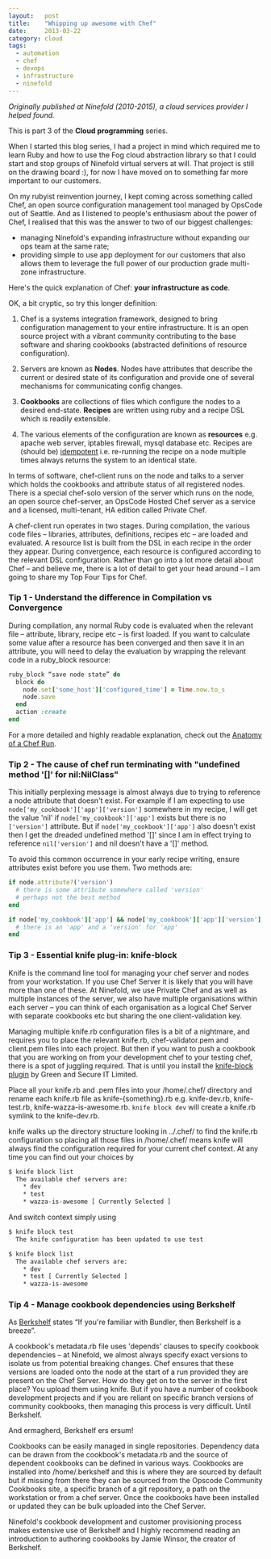 ```yaml
---
layout:   post
title:    "Whipping up awesome with Chef"
date:     2013-03-22
category: cloud
tags:
  - automation
  - chef
  - devops
  - infrastructure
  - ninefold
---
```


*Originally published at Ninefold (2010-2015), a cloud
services provider I helped found.*

This is part 3 of the **Cloud programming** series.

When I started this blog series, I had a project in mind which required
me to learn Ruby and how to use the Fog cloud abstraction library so
that I could start and stop groups of Ninefold virtual servers at will.
That project is still on the drawing board :), for now I have moved on to
something far more important to our customers.

On my rubyist reinvention journey, I kept coming across something called
Chef, an open source configuration management tool managed by OpsCode
out of Seattle.  And as I listened to people's enthusiasm about the
power of Chef, I realised that this was the answer to two of our biggest
challenges:

* managing Ninefold's expanding infrastructure without expanding our ops
  team at the same rate;
* providing simple to use app deployment for our customers that also
  allows them to leverage the full power of our production grade
  multi-zone infrastructure.

Here's the quick explanation of Chef: **your infrastructure as code**.

OK, a bit cryptic, so try this longer definition:

1. Chef is a systems integration framework, designed to bring configuration
management to your entire infrastructure. It is an open source project
with a vibrant community contributing to the base software and sharing
cookbooks (abstracted definitions of resource configuration).

1. Servers are known as **Nodes**. Nodes have attributes that describe the
current or desired state of its configuration and provide one of several
mechanisms for communicating config changes.

1. **Cookbooks** are collections of files which configure the nodes to a
desired end-state. **Recipes** are written using ruby and a recipe DSL which
is readily extensible.

1. The various elements of the configuration are known as **resources** e.g.
apache web server, iptables firewall, mysql database etc.  Recipes are (should be)
[idempotent](https://en.wikipedia.org/wiki/Idempotence#Computer_science_meaning)
i.e. re-running the recipe on a node multiple times always returns the system to
an identical state.

In terms of software, chef-client runs on the node and talks to a server
which holds the cookbooks and attribute status of all registered nodes.
There is a special chef-solo version of the server which runs on the
node, an open source chef-server, an OpsCode Hosted Chef server as a
service and a licensed, multi-tenant, HA edition called Private Chef.

A chef-client run operates in two stages. During compilation, the
various code files – libraries, attributes, definitions, recipes etc –
are loaded and evaluated. A resource list is built from the DSL in each
recipe in the order they appear. During convergence, each resource is
configured according to the relevant DSL configuration.
Rather than go into a lot more detail about Chef – and believe me, there
is a lot of detail to get your head around – I am going to share my Top
Four Tips for Chef.

### Tip 1 - Understand the difference in Compilation vs Convergence

During compilation, any normal Ruby code is evaluated when the relevant
file – attribute, library, recipe etc – is first loaded.  If you want to
calculate some value after a resource has been converged and then save
it in an attribute, you will need to delay the evaluation by wrapping
the relevant code in a ruby_block resource:

```ruby
ruby_block “save node state” do
  block do
    node.set['some_host']['configured_time'] = Time.now.to_s
    node.save
  end
  action :create
end
```

For a more detailed and highly readable explanation, check out the
[Anatomy of a Chef Run](https://docs.chef.io/chef_client.html).

### Tip 2 -  The cause of chef run terminating with "undefined method '[]' for nil:NilClass"

This initially perplexing message is almost always due to trying to
reference a node attribute that doesn't exist. For example if I am
expecting to use `node['my_cookbook']['app']['version']` somewhere in my
recipe, I will get the value 'nil' if `node['my_cookbook']['app']` exists
but there is no `['version']` attribute.  But if
`node['my_cookbook']['app']` also doesn't exist then I get the dreaded
undefined method '[]' since I am in effect trying to reference
`nil['version']` and nil doesn't have a '[]' method.

To avoid this common occurrence in your early recipe writing, ensure
attributes exist before you use them.  Two methods are:

```ruby
if node.attribute?('version')
  # there is some attribute somewhere called 'version'
  # perhaps not the best method
end

if node['my_cookbook']['app'] && node['my_cookbook']['app']['version']
  # there is an 'app' and a 'version' for 'app'
end
```

### Tip 3 -  Essential knife plug-in: knife-block

Knife is the command line tool for managing your chef server and nodes
from your workstation. If you use Chef Server it is likely that you will
have more than one of these.  At Ninefold, we use Private Chef and as
well as multiple instances of the server, we also have multiple
organisations within each server – you can think of each organisation as
a logical Chef Server with separate cookbooks etc but sharing the one
client-validation key.

Managing multiple knife.rb configuration files is a bit of a nightmare,
and requires you to place the relevant knife.rb, chef-validator.pem and
client.pem files into each project. But then if you want to push a
cookbook that you are working on from your development chef to your
testing chef, there is a spot of juggling required. That is until you
install the
[knife-block plugin](https://github.com/knife-block/knife-block)
by Green and Secure IT Limited.

Place all your knife.rb and .pem files into your /home/.chef/ directory
and rename each knife.rb file as knife-{something}.rb e.g. knife-dev.rb,
knife-test.rb, knife-wazza-is-awesome.rb. `knife block dev` will create
a knife.rb symlink to the knife-dev.rb.

knife walks up the directory structure looking in ../.chef/ to find the
knife.rb configuration so placing all those files in /home/.chef/ means
knife will always find the configuration required for your current chef
context.  At any time you can find out your choices by

```bash
$ knife block list
  The available chef servers are:
    * dev
    * test
    * wazza-is-awesome [ Currently Selected ]
```

And switch context simply using

```bash
$ knife block test
  The knife configuration has been updated to use test

$ knife block list
  The available chef servers are:
    * dev
    * test [ Currently Selected ]
    * wazza-is-awesome
```

### Tip 4 -  Manage cookbook dependencies using Berkshelf

As [Berkshelf](http://berkshelf.com) states “If you're familiar with Bundler, then
Berkshelf is a breeze”.

A cookbook's metadata.rb file uses 'depends' clauses to specify cookbook
dependencies – at Ninefold, we almost always specify exact versions to
isolate us from potential breaking changes. Chef ensures that these
versions are loaded onto the node at the start of a run provided they
are present on the Chef Server. How do they get on to the server in the
first place? You upload them using knife.  But if you have a number of
cookbook development projects and if you are reliant on specific branch
versions of community cookbooks, then managing this process is very
difficult. Until Berkshelf.

And ermagherd, Berkshelf ers ersum!

Cookbooks can be easily managed in single repositories. Dependency data
can be drawn from the cookbook's metadata.rb and the source of dependent
cookbooks can be defined in various ways. Cookbooks are installed into
/home/.berkshelf and this is where they are sourced by default but if
missing from there they can be sourced from the Opscode Community
Cookbooks site, a specific branch of a git repository, a path on the
workstation or from a chef server.  Once the cookbooks have been
installed or updated they can be bulk uploaded into the Chef Server.

Ninefold's cookbook development and customer provisioning process makes
extensive use of Berkshelf and I highly recommend reading an
introduction to authoring cookbooks by Jamie Winsor, the creator of
Berkshelf.
